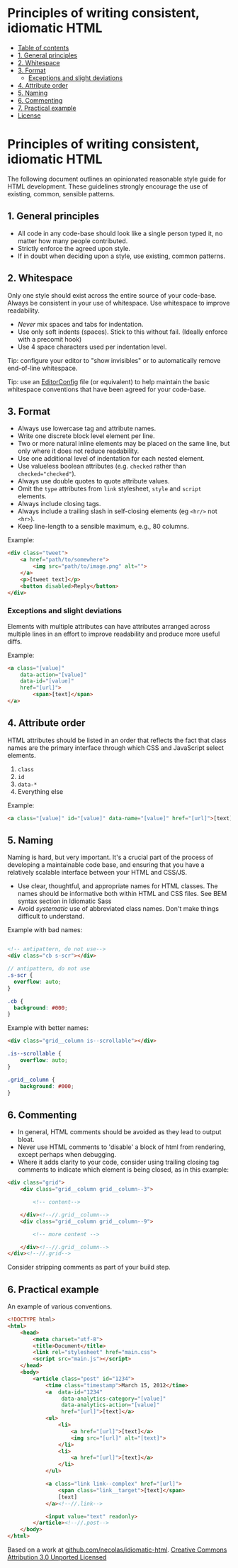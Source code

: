 # Principles of writing consistent, idiomatic HTML

- [Table of contents](#table-of-contents)
- [1. General principles](#1-general-principles)
- [2. Whitespace](#2-whitespace)
- [3. Format](#3-format)
    - [Exceptions and slight deviations](#exceptions-and-slight-deviations)
- [4. Attribute order](#4-attribute-order)
- [5. Naming](#5-naming)
- [6. Commenting](#6-commenting)
- [7. Practical example](#6-practical-example)
- [License](#license)

# Principles of writing consistent, idiomatic HTML

The following document outlines an opinionated reasonable style guide for HTML development. These guidelines strongly encourage the use of existing, common, sensible patterns.

## 1. General principles

* All code in any code-base should look like a single person typed it, no matter how many people contributed.
* Strictly enforce the agreed upon style.
* If in doubt when deciding upon a style, use existing, common patterns.

## 2. Whitespace

Only one style should exist across the entire source of your code-base. Always be consistent in your use of whitespace. Use whitespace to improve readability.

* _Never_ mix spaces and tabs for indentation.
* Use only soft indents (spaces). Stick to this without fail. (Ideally enforce with a precomit hook)
* Use 4 space characters used per indentation level.

Tip: configure your editor to "show invisibles" or to automatically remove end-of-line whitespace.

Tip: use an [EditorConfig](http://editorconfig.org/) file (or equivalent) to help maintain the basic whitespace conventions that have been agreed for your code-base.


## 3. Format

* Always use lowercase tag and attribute names.
* Write one discrete block level element per line.
* Two or more natural inline elements may be placed on the same line, but only where it does not reduce readability.
* Use one additional level of indentation for each nested element.
* Use valueless boolean attributes (e.g. `checked` rather than `checked="checked"`).
* Always use double quotes to quote attribute values.
* Omit the `type` attributes from `link` stylesheet, `style` and `script` elements.
* Always include closing tags.
* Always include a trailing slash in self-closing elements (eg `<hr/>` not `<hr>`).
* Keep line-length to a sensible maximum, e.g., 80 columns.

Example:

```html
<div class="tweet">
    <a href="path/to/somewhere">
        <img src="path/to/image.png" alt="">
    </a>
    <p>[tweet text]</p>
    <button disabled>Reply</button>
</div>
```

### Exceptions and slight deviations

Elements with multiple attributes can have attributes arranged across multiple lines in an effort to improve readability and produce more useful diffs.

Example:

```html
<a class="[value]"
    data-action="[value]"
    data-id="[value]"
    href="[url]">
        <span>[text]</span>
</a>
```

## 4. Attribute order

HTML attributes should be listed in an order that reflects the fact that class names are the primary interface through which CSS and JavaScript select elements.

1. `class`
2. `id`
3. `data-*`
4. Everything else

Example:

````html
<a class="[value]" id="[value]" data-name="[value]" href="[url]">[text]</a>
````

## 5. Naming

Naming is hard, but very important. It's a crucial part of the process of developing a maintainable code base, and ensuring that you have a relatively scalable interface between your HTML and CSS/JS.

* Use clear, thoughtful, and appropriate names for HTML classes. The names should be informative both within HTML and CSS files. See BEM syntax section in Idiomatic Sass
* Avoid _systematic_ use of abbreviated class names. Don't make things difficult to understand.

Example with bad names:

```html

<!-- antipattern, do not use-->
<div class="cb s-scr"></div>
```

```scss
// antipattern, do not use
.s-scr {
  overflow: auto;
}

.cb {
  background: #000;
}
```

Example with better names:

```html
<div class="grid__column is--scrollable"></div>
```

```scss
.is--scrollable {
    overflow: auto;
}

.grid__column {
    background: #000;
}
```

## 6. Commenting

* In general, HTML comments should be avoided as they lead to output bloat.
* Never use HTML comments to 'disable' a block of html from rendering, except perhaps when debugging.
* Where it adds clarity to your code, consider using trailing closing tag comments to indicate which element is being closed, as in this example:

```html
<div class="grid">
    <div class="grid__column grid__column--3">

        <!-- content-->

    </div><!--//.grid__column-->
    <div class="grid__column grid__column--9">

        <!-- more content -->

    </div><!--//.grid__column-->
</div><!--//.grid-->
```

Consider stripping comments as part of your build step.


## 6. Practical example

An example of various conventions.

```html
<!DOCTYPE html>
<html>
    <head>
        <meta charset="utf-8">
        <title>Document</title>
        <link rel="stylesheet" href="main.css">
        <script src="main.js"></script>
    </head>
    <body>
        <article class="post" id="1234">
            <time class="timestamp">March 15, 2012</time>
            <a  data-id="1234"
                 data-analytics-category="[value]"
                 data-analytics-action="[value]"
                 href="[url]">[text]</a>
            <ul>
                <li>
                    <a href="[url]">[text]</a>
                    <img src="[url]" alt="[text]">
                </li>
                <li>
                    <a href="[url]">[text]</a>
                </li>
            </ul>

            <a class="link link--complex" href="[url]">
                <span class="link__target">[text]</span>
                [text]
            </a><!--//.link-->

            <input value="text" readonly>
        </article><!--//.post-->
    </body>
</html>
```

Based on a work at [github.com/necolas/idiomatic-html](https://github.com/necolas/idiomatic-html). [Creative Commons Attribution 3.0 Unported Licensed](http://creativecommons.org/licenses/by/3.0/)
